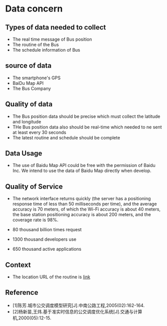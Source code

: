 # Data concern
## Types of data needed to collect
- The real time message of Bus position
- The routine of the Bus
- The schedule information of Bus

## source of data
- The smartphone's GPS 
- BaiDu Map API
- The Bus Company


## Quality of data 
- The Bus position data should be precise which must collect the latitude and longitude
- THe Bus position data also should be real-time which needed to ne sent at least every 30 seconds
- The latest routine and schedule should be complete

## Data Usage
- The use of Baidu Map API could be free with the permission of Baidu Inc. We intend to use the data of Baidu Map directly when develop.

## Quality of Service
- The network interface returns quickly (the server has a positioning response time of less than 50 milliseconds per time), and the average accuracy is 70 meters, of which the Wi-Fi accuracy is about 40 meters, the base station positioning accuracy is about 200 meters, and the coverage rate is 98%.

- 80 thousand billion times request 
- 1300 thousand developers use 
- 650 thousand active applications 


## Context 
- The location URL of the routine is [link](http://lbsyun.baidu.com/)

## Reference
- [1]陈芳.城市公交调度模型研究[J].中南公路工程,2005(02):162-164. 
- [2]杨新苗,王炜.基于准实时信息的公交调度优化系统[J].交通与计算机,2000(05):12-15. 
